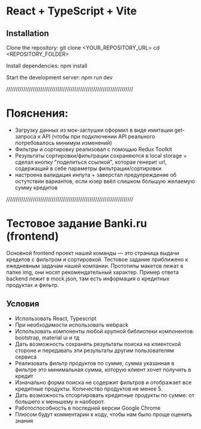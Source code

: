 # React + TypeScript + Vite
## Installation
Clone the repository:
   git clone <YOUR_REPOSITORY_URL>
   cd <REPOSITORY_FOLDER>

Install dependencies:
    npm install

Start the development server:
    npm run dev

///////////////////////////////////////////////////////////////////

# Пояснения:

- Загрузку данных из мок-заглушки оформил в виде имитации get-запроса к API (чтобы при подключении API реального потребовалось минимум изменений)
- Фильтры и сортировку реализовал с помощью Redux Toolkit
- Результаты сортировки/фильтрации сохраняются в local storage + сделал кнопку "поделиться ссылкой", которая генерит url, содержащий в себе параметры фильтрации/сортировки
- настроена валидация инпута + заверстал предупреждение об остутствии вариантов, если юзер ввёл слишком большую желаемую сумму кредитов


///////////////////////////////////////////////////////////////////

# Тестовое задание Banki.ru (frontend)
Основной frontend проект нашей команды — это страница выдачи кредитов с фильтром и сортировкой.
Тестовое задание приближено к ежедневным задачам нашей компании.
Прототипы макетов лежат в папке img, они носят рекомендательный характер.
Пример ответа backend лежит в mock.json, там есть информация о кредитных продуктах и фильтр.

## Условия
- Использовать React, Typescript
- При необходимости использовать webpack
- Использовать компоненты любой крупной библиотеки компонентов: bootstrap, material ui и тд
- Дать возможность сохранять результаты поиска на клиентской стороне и передавать эти результаты другим пользователям сервиса
- Реализовать фильтр продуктов по сумме, сумма указанная в фильтре это минимальная сумма, которую клиент хочет получить в кредит
- Изначально форма поиска не содержит фильтров и отображает все кредитные продукты. Количество продуктов не менее 5.
- Дать возможность отсортировать кредитные продукты по сумме: от большего к меньшему и наоборот.
- Работоспособность в последней версии Google Chrome
- Плюсом будут комментарии к коду, чтобы нам было проще оценить знания